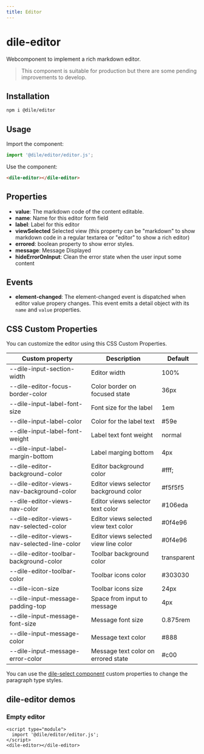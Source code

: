 ```yaml
---
title: Editor
---
```


# dile-editor

Webcomponent to implement a rich markdown editor.

> This component is suitable for production but there are some pending improvements to develop.

## Installation
```bash
npm i @dile/editor
```

## Usage

Import the component:

```javascript
import '@dile/editor/editor.js';
```

Use the component:

```html
<dile-editor></dile-editor>
```

## Properties

- **value**: The markdown code of the content editable.
- **name**: Name for this editor form field 
- **label**: Label for this editor
- **viewSelected**  Selected view (this property can be "markdown" to show markdown code in a regular textarea or "editor" to show a rich editor)
- **errored**: boolean property to show error styles.
- **message**: Message Displayed
- **hideErrorOnInput**: Clean the error state when the user input some content

## Events

- **element-changed**: The element-changed event is dispatched when editor value propery changes. This event emits a detail object with its ```name``` and ```value``` properties.

## CSS Custom Properties

You can customize the editor using this CSS Custom Properties.

Custom property | Description | Default
----------------|-------------|---------
--dile-input-section-width | Editor width | 100%
--dile-editor-focus-border-color | Color border on focused state | 36px
--dile-input-label-font-size | Font size for the label | 1em
--dile-input-label-color | Color for the label text | #59e
--dile-input-label-font-weight | Label text font weight | normal
--dile-input-label-margin-bottom | Label marging bottom | 4px
--dile-editor-background-color | Editor background color | #fff;
--dile-editor-views-nav-background-color | Editor views selector background color | #f5f5f5
--dile-editor-views-nav-color | Editor views selector text color | #106eda
--dile-editor-views-nav-selected-color | Editor views selected view text color | #0f4e96
--dile-editor-views-nav-selected-line-color | Editor views selected view line color | #0f4e96
--dile-editor-toolbar-background-color | Toolbar background color | transparent
--dile-editor-toolbar-color | Toolbar icons color | #303030
--dile-icon-size | Toolbar icons size | 24px
--dile-input-message-padding-top | Space from input to message | 4px
--dile-input-message-font-size | Message font size | 0.875rem
--dile-input-message-color | Message text color | #888
--dile-input-message-error-color | Message text color on errored state | #c00

You can use the [dile-select component](https://dile-components.polydile.com/components/dile-select/) custom properties to change the paragraph type styles.

## dile-editor demos

### Empty editor

```html:preview
<script type="module">
  import '@dile/editor/editor.js';
</script>
<dile-editor></dile-editor>
```

